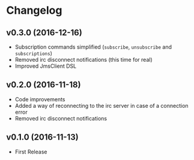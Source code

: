 # Changelog

## v0.3.0 (2016-12-16)

- Subscription commands simplified (`subscribe`, `unsubscribe` and `subscriptions`)
- Removed irc disconnect notifications (this time for real)
- Improved JmsClient DSL

## v0.2.0 (2016-11-18)

- Code improvements
- Added a way of reconnecting to the irc server in case of a connection error
- Removed irc disconnect notifications

## v0.1.0 (2016-11-13)

- First Release
